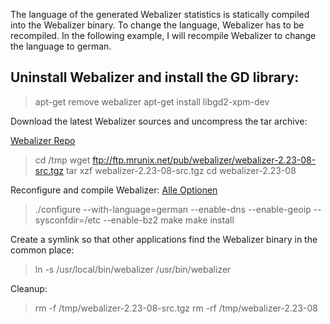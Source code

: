 The language of the generated Webalizer statistics is statically compiled into the Webalizer binary. To change the language, Webalizer has to be recompiled. In the following example, I will recompile Webalizer to change the language to german.

## Uninstall Webalizer and install the GD library:

> apt-get remove webalizer
> apt-get install libgd2-xpm-dev

Download the latest Webalizer sources and uncompress the tar archive:

[Webalizer Repo](ftp://ftp.mrunix.net/pub/webalizer/)

> cd /tmp
> wget ftp://ftp.mrunix.net/pub/webalizer/webalizer-2.23-08-src.tgz
> tar xzf webalizer-2.23-08-src.tgz
> cd webalizer-2.23-08

Reconfigure and compile Webalizer: [Alle Optionen](ftp://ftp.mrunix.net/pub/webalizer/INSTALL)

> ./configure --with-language=german --enable-dns --enable-geoip --sysconfdir=/etc --enable-bz2
> make
> make install

Create a symlink so that other applications find the Webalizer binary in the common place:

> ln -s /usr/local/bin/webalizer /usr/bin/webalizer

Cleanup:

> rm -f /tmp/webalizer-2.23-08-src.tgz
> rm -rf /tmp/webalizer-2.23-08